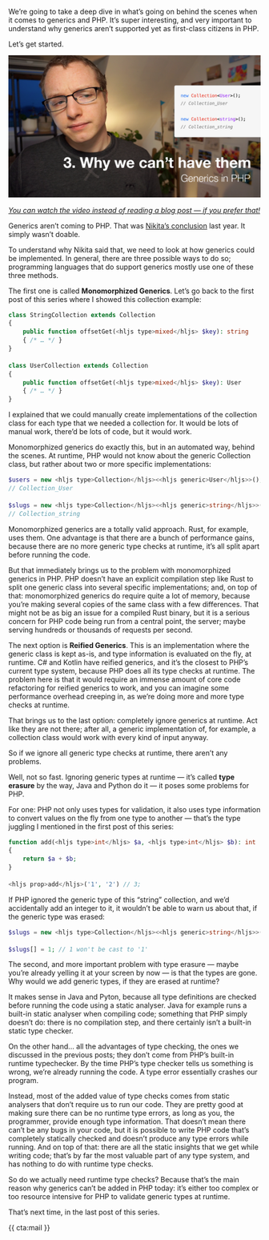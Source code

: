 We’re going to take a deep dive in what’s going on behind the scenes when it comes to generics and PHP. It’s super interesting, and very important to understand why generics aren’t supported yet as first-class citizens in PHP.

Let’s get started.

<div class="sidenote">
<div class="center">
    <a href="https://www.youtube.com/watch?v=BN0L2MBkhNg&list=PL0bgkxUS9EaKyOugEDffRzsvupBE2YEoD&index=3&ab_channel=BrentRoose" target="_blank" rel="noopener noreferrer">
        <img class="small" src="/resources/img/static/generics-thumb-3.png">
        <p><em class="center small">You can watch the video instead of reading a blog post — if you prefer that!</em></p>
    </a>
</div>
</div>

Generics aren’t coming to PHP. That was [Nikita’s conclusion](https://www.reddit.com/r/PHP/comments/j65968/ama_with_the_phpstorm_team_from_jetbrains_on/g7zg9mt/) last year. It simply wasn’t doable.

To understand why Nikita said that, we need to look at how generics could be implemented. In general, there are three possible ways to do so; programming languages that do support generics mostly use one of these three methods.

The first one is called **Monomorphized Generics**. Let’s go back to the first post of this series where I showed this collection example: 

```php
class StringCollection extends Collection
{
    public function offsetGet(<hljs type>mixed</hljs> $key): string 
    { /* … */ }
}

class UserCollection extends Collection
{
    public function offsetGet(<hljs type>mixed</hljs> $key): User 
    { /* … */ }
}
```

I explained that we could manually create implementations of the collection class for each type that we needed a collection for. It would be lots of manual work, there’d be lots of code, but it would work.

Monomorphized generics do exactly this, but in an automated way, behind the scenes. At runtime, PHP would not know about the generic Collection class, but rather about two or more specific implementations:

```php
$users = new <hljs type>Collection</hljs><<hljs generic>User</hljs>>();
// Collection_User

$slugs = new <hljs type>Collection</hljs><<hljs generic>string</hljs>>();
// Collection_string
```

Monomorphized generics are a totally valid approach. Rust, for example, uses them. One advantage is that there are a bunch of performance gains, because there are no more generic type checks at runtime, it’s all split apart before running the code.

But that immediately brings us to the problem with monomorphized generics in PHP. PHP doesn’t have an explicit compilation step like Rust to split one generic class into several specific implementations; and, on top of that: monomorphized generics do require quite a lot of memory, because you’re making several copies of the same class with a few differences. That might not be as big an issue for a compiled Rust binary, but it is a serious concern for PHP code being run from a central point, the server; maybe serving hundreds or thousands of requests per second.

The next option is **Reified Generics**. This is an implementation where the generic class is kept as-is, and type information is evaluated on the fly, at runtime. C# and Kotlin have reified generics, and it’s the closest to PHP’s current type system, because PHP does all its type checks at runtime. The problem here is that it would require an immense amount of core code refactoring for reified generics to work, and you can imagine some performance overhead creeping in, as we’re doing more and more type checks at runtime.

That brings us to the last option: completely ignore generics at runtime. Act like they are not there; after all, a generic implementation of, for example, a collection class would work with every kind of input anyway.

So if we ignore all generic type checks at runtime, there aren’t any problems.

Well, not so fast. Ignoring generic types at runtime — it’s called **type erasure** by the way, Java and Python do it — it poses some problems for PHP.

For one: PHP not only uses types for validation, it also uses type information to convert values on the fly from one type to another — that’s the type juggling I mentioned in the first post of this series:

```php
function add(<hljs type>int</hljs> $a, <hljs type>int</hljs> $b): int 
{
    return $a + $b;
}

<hljs prop>add</hljs>('1', '2') // 3;
```

If PHP ignored the generic type of this “string” collection, and we’d accidentally add an integer to it, it wouldn’t be able to warn us about that, if the generic type was erased:

```php
$slugs = new <hljs type>Collection</hljs><<hljs generic>string</hljs>>();

$slugs[] = 1; // 1 won't be cast to '1'
```

The second, and more important problem with type erasure — maybe you’re already yelling it at your screen by now — is that the types are gone. Why would we add generic types, if they are erased at runtime?

It makes sense in Java and Pyton, because all type definitions are checked before running the code using a static analyser. Java for example runs a built-in static analyser when compiling code; something that PHP simply doesn’t do: there is no compilation step, and there certainly isn’t a built-in static type checker.

On the other hand… all the advantages of type checking, the ones we discussed in the previous posts; they don’t come from PHP’s built-in runtime typechecker. By the time PHP’s type checker tells us something is wrong, we’re already running the code. A type error essentially crashes our program.

Instead, most of the added value of type checks comes from static analysers that don’t require us to run our code. They are pretty good at making sure there can be no runtime type errors, as long as you, the programmer, provide enough type information. That doesn’t mean there can’t be any bugs in your code, but it is possible to write PHP code that’s completely statically checked and doesn’t produce any type errors while running. And on top of that: there are all the static insights that we get while writing code; that’s by far the most valuable part of any type system, and has nothing to do with runtime type checks.

So do we actually need runtime type checks? Because that’s the main reason why generics can’t be added in PHP today: it’s either too complex or too resource intensive for PHP to validate generic types at runtime.

That’s next time, in the last post of this series.

{{ cta:mail }}
